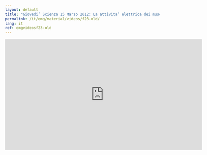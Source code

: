 ```yaml
---
layout: default
title: "Giovedi’ Scienza 15 Marzo 2012: La attivita’ elettrica dei muscoli e le sue applicazioni"
permalink: /it/emg/material/videos/f23-old/
lang: it
ref: emgvideosf23-old
---
```


<iframe width="640" height="360" src="https://www.youtube-nocookie.com/embed/yyQ6dyEN19Y?rel=0&loop=1&modestbranding=1&playlist=yyQ6dyEN19Y&rel=0" frameborder="0" allow="autoplay; encrypted-media" allowfullscreen></iframe>
